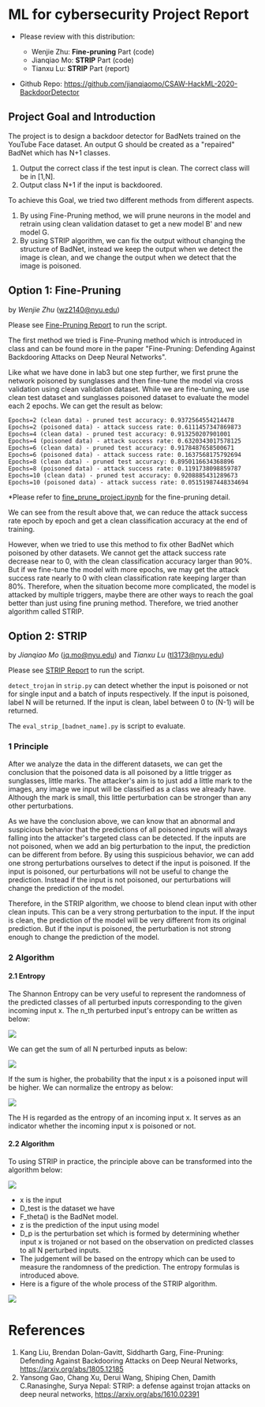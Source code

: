 # ML for cybersecurity Project Report

* Please review with this distribution:
  * Wenjie Zhu: **Fine-pruning** Part (code)
  * Jianqiao Mo: **STRIP** Part (code)
  * Tianxu Lu: **STRIP** Part (report)

* Github Repo: https://github.com/jianqiaomo/CSAW-HackML-2020-BackdoorDetector

## Project Goal and Introduction

The project is to design a backdoor detector for BadNets trained on the YouTube Face dataset. An output G should be created as a "repaired" BadNet which has N+1 classes. 

1. Output the correct class if the test input is clean. The correct class will be in [1,N].
2. Output class N+1 if the input is backdoored.

To achieve this Goal,  we tried two different methods from different aspects. 

1. By using Fine-Pruning method, we will prune neurons in the model and retrain using clean validation dataset to get a new model B' and new model G. 
2. By using STRIP algorithm, we can fix the output without changing the structure of BadNet, instead we keep the output when we detect the image is clean, and we change the output when we detect that the image is poisoned. 

## Option 1: Fine-Pruning

by _Wenjie Zhu_ (wz2140@nyu.edu)

Please see [Fine-Pruning Report](https://github.com/jianqiaomo/CSAW-HackML-2020-BackdoorDetector/blob/master/eval_fine_prune/README.md) 
to run the script.

The first method we tried is Fine-Pruning method which is introduced in class and can be found more in the paper "Fine-Pruning: Defending Against Backdooring Attacks on Deep Neural Networks". 

Like what we have done in lab3 but one step further, we first prune the network poisoned by sunglasses and then fine-tune the model via cross validation using clean validation dataset. While we are fine-tuning, we use clean test dataset and sunglasses poisoned dataset to evaluate the model each 2 epochs. We can get the result as below:

```
Epochs=2 (clean data) - pruned test accuracy: 0.9372564554214478
Epochs=2 (poisoned data) - attack success rate: 0.6111457347869873
Epochs=4 (clean data) - pruned test accuracy: 0.913250207901001
Epochs=4 (poisoned data) - attack success rate: 0.6320343017578125
Epochs=6 (clean data) - pruned test accuracy: 0.9178487658500671
Epochs=6 (poisoned data) - attack success rate: 0.1637568175792694
Epochs=8 (clean data) - pruned test accuracy: 0.8950116634368896
Epochs=8 (poisoned data) - attack success rate: 0.1191738098859787
Epochs=10 (clean data) - pruned test accuracy: 0.9208885431289673
Epochs=10 (poisoned data) - attack success rate: 0.05151987448334694
```

*Please refer to [fine_prune_project.ipynb](https://github.com/jianqiaomo/CSAW-HackML-2020-BackdoorDetector/blob/master/eval_fine_prune/fine_prune_project.ipynb)
for the fine-pruning detail.

We can see from the result above that, we can reduce the attack success rate epoch by epoch and get a clean classification accuracy at the end of training.

However, when we tried to use this method to fix other BadNet which poisoned by other datasets. We cannot get the attack success rate decrease near to 0, with the clean classification accuracy larger than 90%. But if we fine-tune the model with more epochs, we may get the attack success rate nearly to 0 with clean classification rate keeping larger than 80%. Therefore, when the situation become more complicated, the model is attacked by multiple triggers, maybe there are other ways to reach the goal better than just using fine pruning method. Therefore, we tried another algorithm called STRIP. 

## Option 2: STRIP

by _Jianqiao Mo_ (jq.mo@nyu.edu) and _Tianxu Lu_ (tl3173@nyu.edu)

Please see [STRIP Report](https://github.com/jianqiaomo/CSAW-HackML-2020-BackdoorDetector/blob/master/eval_STRIP/README.md) 
to run the script.

`detect_trojan` in `strip.py` can detect whether the input is poisoned or not for single input and a batch of inputs respectively. If the input is poisoned, label N will be returned. If the input is clean, label between 0 to (N-1) will be returned.

The `eval_strip_[badnet_name].py` is script to evaluate.




### 1 Principle

After we analyze the data in the different datasets, we can get the conclusion that the poisoned data is all poisoned by a little trigger as sunglasses, little marks. The attacker's aim is to just add a little mark to the images, any image we input will be classified as a class we already have. Although the mark is small, this little perturbation can be stronger than any other perturbations. 

As we have the conclusion above, we can know that an abnormal and suspicious behavior that the predictions of all poisoned inputs will always falling into the attacker's targeted class can be detected. If the inputs are not poisoned, when we add an big perturbation to the input, the prediction can be different from before. By using this suspicious behavior, we can add one strong perturbations ourselves to detect if the input is poisoned. If the input is poisoned, our perturbations will not be useful to change the prediction. Instead if the input is not poisoned, our perturbations will change the prediction of the model.

Therefore, in the STRIP algorithm, we choose to blend clean input with other clean inputs. This can be a very strong perturbation to the input. If the input is clean, the prediction of the model will be very different from its original prediction. But if the input is poisoned, the perturbation is not strong enough to change the prediction of the model. 

### 2 Algorithm

#### 2.1 Entropy

The Shannon Entropy can be very useful to represent the randomness of the predicted classes of all perturbed inputs corresponding to the given incoming input x. The n_th perturbed input's entropy can be written as below:

![](http://latex.codecogs.com/svg.latex?H_n=-\sum^M_{i=1}y_i\times\log_2{y_i})

We can get the sum of all N perturbed inputs as below:

![](http://latex.codecogs.com/svg.latex?H_{sum}=\sum^N_{n=1}H_n)

If the sum is higher, the probability that the input x is a poisoned input will be higher. We can normalize the entropy as below:

![](http://latex.codecogs.com/svg.latex?H=\frac{1}{N}H_{sum})

The H is regarded as the entropy of an incoming input x. It serves as an indicator whether the incoming input x is poisoned or not. 

#### 2.2 Algorithm

To using STRIP in practice, the principle above can be transformed into the algorithm below:

![](https://github.com/jianqiaomo/CSAW-HackML-2020-BackdoorDetector/blob/master/report/20211222021029.png)

* x is the input
* D_test is the dataset we have
* F_theta() is the BadNet model. 
* z is the prediction of the input using model
* D_p is the perturbation set which is formed by determining whether input x is trojaned or not based on the observation on predicted classes to all N perturbed inputs. 
* The judgement will be based on the entropy which can be used to measure the randomness of the prediction. The entropy formulas is introduced above. 
* Here is a figure of the whole process of the STRIP algorithm. 

![](https://github.com/jianqiaomo/CSAW-HackML-2020-BackdoorDetector/blob/master/report/20211222021035.png)

# References

1. Kang Liu, Brendan Dolan-Gavitt, Siddharth Garg, Fine-Pruning: Defending Against Backdooring Attacks on Deep Neural Networks, https://arxiv.org/abs/1805.12185
2. Yansong Gao, Chang Xu, Derui Wang, Shiping Chen, Damith C.Ranasinghe, Surya Nepal: STRIP: a defense against trojan attacks on deep neural networks, https://arxiv.org/abs/1610.02391
